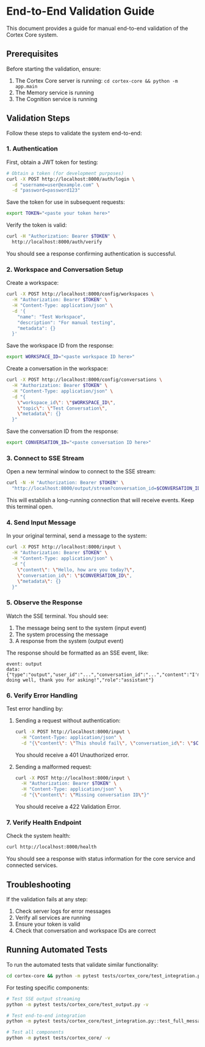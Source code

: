 # End-to-End Validation Guide

This document provides a guide for manual end-to-end validation of the Cortex Core system.

## Prerequisites

Before starting the validation, ensure:

1. The Cortex Core server is running: `cd cortex-core && python -m app.main`
2. The Memory service is running
3. The Cognition service is running

## Validation Steps

Follow these steps to validate the system end-to-end:

### 1. Authentication

First, obtain a JWT token for testing:

```bash
# Obtain a token (for development purposes)
curl -X POST http://localhost:8000/auth/login \
  -d "username=user@example.com" \
  -d "password=password123"
```

Save the token for use in subsequent requests:

```bash
export TOKEN="<paste your token here>"
```

Verify the token is valid:

```bash
curl -H "Authorization: Bearer $TOKEN" \
  http://localhost:8000/auth/verify
```

You should see a response confirming authentication is successful.

### 2. Workspace and Conversation Setup

Create a workspace:

```bash
curl -X POST http://localhost:8000/config/workspaces \
  -H "Authorization: Bearer $TOKEN" \
  -H "Content-Type: application/json" \
  -d '{
    "name": "Test Workspace",
    "description": "For manual testing",
    "metadata": {}
  }'
```

Save the workspace ID from the response:

```bash
export WORKSPACE_ID="<paste workspace ID here>"
```

Create a conversation in the workspace:

```bash
curl -X POST http://localhost:8000/config/conversations \
  -H "Authorization: Bearer $TOKEN" \
  -H "Content-Type: application/json" \
  -d "{
    \"workspace_id\": \"$WORKSPACE_ID\",
    \"topic\": \"Test Conversation\",
    \"metadata\": {}
  }"
```

Save the conversation ID from the response:

```bash
export CONVERSATION_ID="<paste conversation ID here>"
```

### 3. Connect to SSE Stream

Open a new terminal window to connect to the SSE stream:

```bash
curl -N -H "Authorization: Bearer $TOKEN" \
  "http://localhost:8000/output/stream?conversation_id=$CONVERSATION_ID"
```

This will establish a long-running connection that will receive events. Keep this terminal open.

### 4. Send Input Message

In your original terminal, send a message to the system:

```bash
curl -X POST http://localhost:8000/input \
  -H "Authorization: Bearer $TOKEN" \
  -H "Content-Type: application/json" \
  -d "{
    \"content\": \"Hello, how are you today?\",
    \"conversation_id\": \"$CONVERSATION_ID\",
    \"metadata\": {}
  }"
```

### 5. Observe the Response

Watch the SSE terminal. You should see:

1. The message being sent to the system (input event)
2. The system processing the message
3. A response from the system (output event)

The response should be formatted as an SSE event, like:

```
event: output
data: {"type":"output","user_id":"...","conversation_id":"...","content":"I'm doing well, thank you for asking!","role":"assistant"}
```

### 6. Verify Error Handling

Test error handling by:

1. Sending a request without authentication:
   ```bash
   curl -X POST http://localhost:8000/input \
     -H "Content-Type: application/json" \
     -d "{\"content\": \"This should fail\", \"conversation_id\": \"$CONVERSATION_ID\"}"
   ```
   You should receive a 401 Unauthorized error.

2. Sending a malformed request:
   ```bash
   curl -X POST http://localhost:8000/input \
     -H "Authorization: Bearer $TOKEN" \
     -H "Content-Type: application/json" \
     -d "{\"content\": \"Missing conversation ID\"}"
   ```
   You should receive a 422 Validation Error.

### 7. Verify Health Endpoint

Check the system health:

```bash
curl http://localhost:8000/health
```

You should see a response with status information for the core service and connected services.

## Troubleshooting

If the validation fails at any step:

1. Check server logs for error messages
2. Verify all services are running
3. Ensure your token is valid
4. Check that conversation and workspace IDs are correct

## Running Automated Tests

To run the automated tests that validate similar functionality:

```bash
cd cortex-core && python -m pytest tests/cortex_core/test_integration.py -v
```

For testing specific components:

```bash
# Test SSE output streaming
python -m pytest tests/cortex_core/test_output.py -v

# Test end-to-end integration
python -m pytest tests/cortex_core/test_integration.py::test_full_message_flow_with_dependency_overrides -v

# Test all components
python -m pytest tests/cortex_core/ -v
```